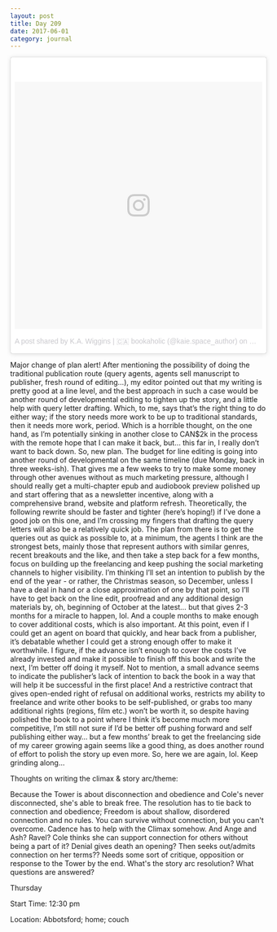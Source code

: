 ```yaml
---
layout: post
title: Day 209
date: 2017-06-01
category: journal
---
```


<blockquote class="instagram-media" data-instgrm-version="7" style=" background:#FFF; border:0; border-radius:3px; box-shadow:0 0 1px 0 rgba(0,0,0,0.5),0 1px 10px 0 rgba(0,0,0,0.15); margin: 1px; max-width:658px; padding:0; width:99.375%; width:-webkit-calc(100% - 2px); width:calc(100% - 2px);"><div style="padding:8px;"> <div style=" background:#F8F8F8; line-height:0; margin-top:40px; padding:50.0% 0; text-align:center; width:100%;"> <div style=" background:url(data:image/png;base64,iVBORw0KGgoAAAANSUhEUgAAACwAAAAsCAMAAAApWqozAAAABGdBTUEAALGPC/xhBQAAAAFzUkdCAK7OHOkAAAAMUExURczMzPf399fX1+bm5mzY9AMAAADiSURBVDjLvZXbEsMgCES5/P8/t9FuRVCRmU73JWlzosgSIIZURCjo/ad+EQJJB4Hv8BFt+IDpQoCx1wjOSBFhh2XssxEIYn3ulI/6MNReE07UIWJEv8UEOWDS88LY97kqyTliJKKtuYBbruAyVh5wOHiXmpi5we58Ek028czwyuQdLKPG1Bkb4NnM+VeAnfHqn1k4+GPT6uGQcvu2h2OVuIf/gWUFyy8OWEpdyZSa3aVCqpVoVvzZZ2VTnn2wU8qzVjDDetO90GSy9mVLqtgYSy231MxrY6I2gGqjrTY0L8fxCxfCBbhWrsYYAAAAAElFTkSuQmCC); display:block; height:44px; margin:0 auto -44px; position:relative; top:-22px; width:44px;"></div></div><p style=" color:#c9c8cd; font-family:Arial,sans-serif; font-size:14px; line-height:17px; margin-bottom:0; margin-top:8px; overflow:hidden; padding:8px 0 7px; text-align:center; text-overflow:ellipsis; white-space:nowrap;"><a href="https://www.instagram.com/p/BT2kfZ5F2_g/" style=" color:#c9c8cd; font-family:Arial,sans-serif; font-size:14px; font-style:normal; font-weight:normal; line-height:17px; text-decoration:none;" target="_blank">A post shared by K.A. Wiggins | 🇨🇦 bookaholic (@kaie.space_author)</a> on <time style=" font-family:Arial,sans-serif; font-size:14px; line-height:17px;" datetime="2017-05-09T01:10:35+00:00">May 8, 2017 at 6:10pm PDT</time></p></div></blockquote>
<script async defer src="//platform.instagram.com/en_US/embeds.js"></script>

Major change of plan alert! After mentioning the possibility of doing the traditional publication route (query agents, agents sell manuscript to publisher, fresh round of editing…), my editor pointed out that my writing is pretty good at a line level, and the best approach in such a case would be another round of developmental editing to tighten up the story, and a little help with query letter drafting. Which, to me, says that’s the right thing to do either way; if the story needs more work to be up to traditional standards, then it needs more work, period. Which is a horrible thought, on the one hand, as I’m potentially sinking in another close to CAN$2k in the process with the remote hope that I can make it back, but… this far in, I really don’t want to back down. So, new plan. The budget for line editing is going into another round of developmental on the same timeline (due Monday, back in three weeks-ish). That gives me a few weeks to try to make some money through other avenues without as much marketing pressure, although I should really get a multi-chapter epub and audiobook preview polished up and start offering that as a newsletter incentive, along with a comprehensive brand, website and platform refresh. Theoretically, the following rewrite should be faster and tighter (here’s hoping!) if I’ve done a good job on this one, and I’m crossing my fingers that drafting the query letters will also be a relatively quick job. The plan from there is to get the queries out as quick as possible to, at a minimum, the agents I think are the strongest bets, mainly those that represent authors with similar genres, recent breakouts and the like, and then take a step back for a few months, focus on building up the freelancing and keep pushing the social marketing channels to higher visibility. I’m thinking I’ll set an intention to publish by the end of the year - or rather, the Christmas season, so December, unless I have a deal in hand or a close approximation of one by that point, so I’ll have to get back on the line edit, proofread and any additional design materials by, oh, beginning of October at the latest… but that gives 2-3 months for a miracle to happen, lol. And a couple months to make enough to cover additional costs, which is also important. At this point, even if I could get an agent on board that quickly, and hear back from a publisher, it’s debatable whether I could get a strong enough offer to make it worthwhile. I figure, if the advance isn’t enough to cover the costs I’ve already invested and make it possible to finish off this book and write the next, I’m better off doing it myself. Not to mention, a small advance seems to indicate the publisher’s lack of intention to back the book in a way that will help it be successful in the first place! And a restrictive contract that gives open-ended right of refusal on additional works, restricts my ability to freelance and write other books to be self-published, or grabs too many additional rights (regions, film etc.) won’t be worth it, so despite having polished the book to a point where I think it’s become much more competitive, I’m still not sure if I’d be better off pushing forward and self publishing either way… but a few months’ break to get the freelancing side of my career growing again seems like a good thing, as does another round of effort to polish the story up even more. So, here we are again, lol. Keep grinding along…

Thoughts on writing the climax & story arc/theme:

Because the Tower is about disconnection and obedience and Cole's never disconnected, she's able to break free. The resolution has to tie back to connection and obedience; Freedom is about shallow, disordered connection and no rules. You can survive without connection, but you can't overcome. Cadence has to help with the Climax somehow. And Ange and Ash? Ravel? 
Cole thinks she can support connection for others without being a part of it? Denial gives death an opening? Then seeks out/admits connection on her terms??
Needs some sort of critique, opposition or response to the Tower by the end. What's the story arc resolution? What questions are answered?

Thursday

Start Time: 12:30 pm

Location: Abbotsford; home; couch
